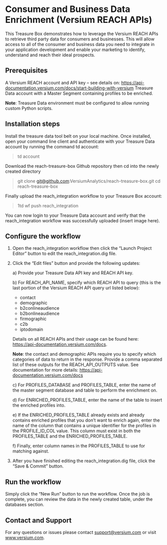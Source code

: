 # Consumer and Business Data Enrichment (Versium REACH APIs) 
 
This Treasure Box demonstrates how to leverage the Versium REACH APIs to retrieve third party data for consumers and businesses. This will allow access to all of the consumer and business data you need to integrate in your application development and enable your marketing to identify, understand and reach their ideal prospects.

## Prerequisites
A Versium REACH account and API key – see details on: https://api-documentation.versium.com/docs/start-building-with-versium 
Treasure Data account with a Master Segment containing profiles to be enriched.
 
**Note**: Treasure Data environment must be configured to allow running custom Python scripts.

## Installation steps
Install the treasure data tool belt on your local machine.
Once installed, open your command line client and authenticate with your Treasure Data account by running the command td account: 
 
> td account

Download the reach-treasure-box Github repository then cd into the newly created directory

>git clone git@github.com:VersiumAnalytics/reach-treasure-box.git
>cd reach-treasure-box

Finally upload the reach_integration workflow to your Treasure Box account:

>1td wf push reach_integration

You can now login to your Treasure Data account and verify that the reach_integration workflow was successfully uploaded (insert image here).

## Configure the workflow
1) Open the reach_integration workflow then click the “Launch Project Editor” button to edit the reach_integration.dig file. 
2) Click the “Edit files” button and provide the following updates:
   
   a) Provide your Treasure Data API key and REACH API key.
   
   b) For REACH_API_NAME, specify which REACH API to query (this is the last portion of the Versium REACH API query url listed below):
     - contact
     - demographic
     - b2conlineaudience
     - b2bonlineaudience
     - firmographic
     - c2b
     - iptodomain

     Details on all REACH APIs and their usage can be  found here: https://api-documentation.versium.com/docs. 

     **Note**: the contact and demographic APIs require you to specify which categories of data to return in the response. 
               Provide a comma separated list of these outputs for the REACH_API_OUTPUTS value. 
               See documentation for more details: https://api-documentation.versium.com/docs 
 
   c) For PROFILES_DATABASE and PROFILES_TABLE, enter the name of the master segment database and table to perform the enrichment on.
   
   d) For ENRICHED_PROFILES_TABLE, enter the name of the table to insert the enriched profiles into.
   
   e) If the ENRICHED_PROFILES_TABLE already exists and already contains enriched profiles that you don’t want to enrich again, enter the name of the column that      contains a unique identifier for the profiles in the PROFILE_ID_COL value. This column must exist in both the PROFILES_TABLE and the ENRICHED_PROFILES_TABLE.
   
   f) Finally, enter column names in the PROFILES_TABLE to use for matching against.

3) After you have finished editing the reach_integration.dig file, click the “Save & Commit” button.

## Run the workflow
Simply click the “New Run” button to run the workflow. Once the job is complete, you can review the data in the newly created table, under the databases section. 

## Contact and Support
For any questions or issues please contact support@versium.com or visit www.versium.com.

